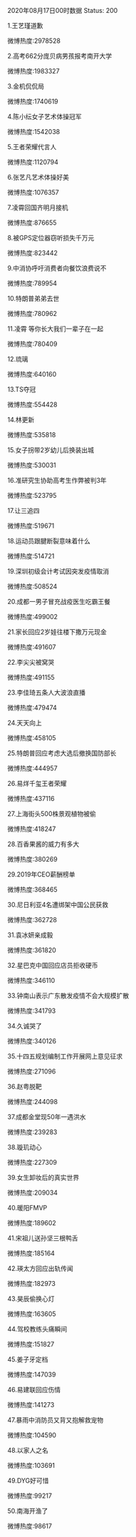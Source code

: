 2020年08月17日00时数据
Status: 200

1.王艺瑾道歉

微博热度:2978528

2.高考662分庞贝病男孩报考南开大学

微博热度:1983327

3.金机侃侃局

微博热度:1740619

4.陈小纭女子艺术体操冠军

微博热度:1542038

5.王者荣耀代言人

微博热度:1120794

6.张艺凡艺术体操好美

微博热度:1076357

7.凌霄回国齐明月接机

微博热度:876655

8.被GPS定位器窃听损失千万元

微博热度:823442

9.中消协呼吁消费者向餐饮浪费说不

微博热度:789954

10.特朗普弟弟去世

微博热度:780962

11.凌霄 等你长大我们一辈子在一起

微博热度:780409

12.琉璃

微博热度:640160

13.TS夺冠

微博热度:554428

14.林更新

微博热度:535818

15.女子拐带2岁幼儿后换装出城

微博热度:530031

16.准研究生协助高考生作弊被判3年

微博热度:523795

17.让三追四

微博热度:519671

18.运动员跟腱断裂意味着什么

微博热度:514721

19.深圳初级会计考试因突发疫情取消

微博热度:508524

20.成都一男子冒充战疫医生吃霸王餐

微博热度:499002

21.家长回应2岁娃往楼下撒万元现金

微博热度:491607

22.李尖尖被窝哭

微博热度:491155

23.李佳琦五条人大波浪直播

微博热度:479474

24.天天向上

微博热度:458105

25.特朗普回应考虑大选后撤换国防部长

微博热度:444957

26.易烊千玺王者荣耀

微博热度:437116

27.上海街头500株景观植物被偷

微博热度:418247

28.百香果酱的威力有多大

微博热度:380269

29.2019年CEO薪酬榜单

微博热度:368465

30.尼日利亚4名遭绑架中国公民获救

微博热度:362728

31.袁冰妍亲成毅

微博热度:361820

32.星巴克中国回应店员拒收硬币

微博热度:346110

33.钟南山表示广东散发疫情不会大规模扩散

微博热度:341793

34.久诚哭了

微博热度:340126

35.十四五规划编制工作开展网上意见征求

微博热度:271096

36.赵粤脱靶

微博热度:244098

37.成都金堂现50年一遇洪水

微博热度:239283

38.璇玑动心

微博热度:227309

39.女生卸妆后的真实世界

微博热度:209034

40.暖阳FMVP

微博热度:189602

41.宋祖儿送孙坚三根鸭舌

微博热度:185164

42.瑛太方回应出轨传闻

微博热度:182973

43.昊辰偷换心灯

微博热度:163605

44.驾校教练头痛瞬间

微博热度:151827

45.姜子牙定档

微博热度:147039

46.易建联回应伤情

微博热度:141273

47.暴雨中消防员又背又抱解救宠物

微博热度:104590

48.以家人之名

微博热度:103691

49.DYG好可惜

微博热度:99217

50.南海开渔了

微博热度:98617

